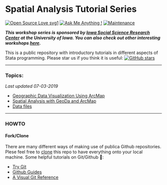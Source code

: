 Spatial Analysis Tutorial Series
==
[![Open Source Love svg1](https://badges.frapsoft.com/os/v1/open-source.svg?v=103)](https://github.com/ellerbrock/open-source-badges/) [![Ask Me Anything !](https://img.shields.io/badge/Ask%20me-anything-1abc9c.svg)](https://GitHub.com/Naereen/ama) [![Maintenance](https://img.shields.io/badge/Maintained%3F-yes-green.svg)](https://GitHub.com/Naereen/StrapDown.js/graphs/commit-activity) 

___This workshop series is sponsored by [Iowa Social Science Research Center](http://ppc.uiowa.edu/isrc) at the University of Iowa. You can also check out other interesting workshops [here](http://ppc.uiowa.edu/isrc/workshops).___

This is a public repository with introductory tutorials in different aspects of Stata programming. Please star us if you think it is useful: 
[![GitHub stars](https://img.shields.io/github/stars/iowa-social-science-research-center/Spatial-analysis-Workshops.svg?style=social&logo=github&label=Stars)](https://github.com/iowa-social-science-research-center/Spatial-analysis-Workshops)


---

### Topics:

_Last updated 07-03-2019_

- [Geographic Data Visualization Using ArcMap](https://github.com/iowa-social-science-research-center/Spatial-analysis-Workshops/blob/master/SLIDES/GEOVIS_2019_02_13.pdf)
- [Spatial Analysis with GeoDa and ArcMap](https://github.com/iowa-social-science-research-center/Spatial-analysis-Workshops/blob/master/SLIDES/INTRO_SPATIAL_ANALYSIS_02212019.pdf)
- [Data files](https://github.com/iowa-social-science-research-center/Spatial-analysis-Workshops/tree/master/DATA)


---

### HOWTO

#### Fork/Clone
There are many different ways of making use of publica Github repositories. Plese feel free to [clone](https://help.github.com/articles/cloning-a-repository/) this repo to have everything onto your local machine. Some helpful tutorials on Git/Github :book::

- [Try Git](https://try.github.io/levels/1/challenges/1)
- [Github Guides](https://guides.github.com/activities/hello-world/)
- [A Visual Git Reference](http://marklodato.github.io/visual-git-guide/index-en.html)
